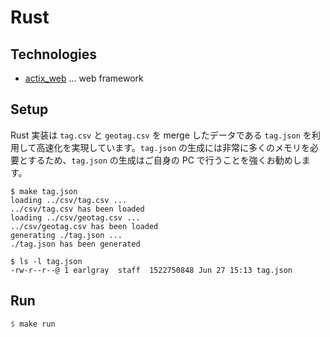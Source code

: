 # Rust

## Technologies

- [actix_web](https://actix.rs/) ... web framework

## Setup

Rust 実装は `tag.csv` と `geotag.csv` を merge したデータである `tag.json` を利用して高速化を実現しています。`tag.json` の生成には非常に多くのメモリを必要とするため、`tag.json` の生成はご自身の PC で行うことを強くお勧めします。

```shell
$ make tag.json
loading ../csv/tag.csv ...
../csv/tag.csv has been loaded
loading ../csv/geotag.csv ...
../csv/geotag.csv has been loaded
generating ./tag.json ...
./tag.json has been generated

$ ls -l tag.json 
-rw-r--r--@ 1 earlgray  staff  1522750848 Jun 27 15:13 tag.json
```

## Run

```rs
$ make run
```
